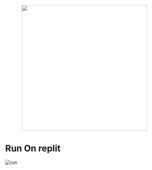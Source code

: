 <p align="center"><a href="https://t.me/MaX_Bots"><img src="https://telegra.ph/file/a53d26e77b9648ede9839.png" width="400"></a></p>
<p align="center">

# Run On replit
![run](https://telegra.ph/file/9c14baf03fd7ee23c3102.png)
